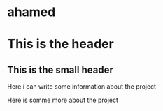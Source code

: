 # ahamed

# This is the header

## This is the small header

Here i can write some information about the project

Here is somme more about the project
